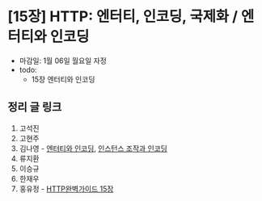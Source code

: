 # [15장] HTTP: 엔터티, 인코딩, 국제화 / 엔터티와 인코딩

- 마감일: 1월 06일 월요일 자정
- todo:
  - 15장 엔터티와 인코딩

## 정리 글 링크

1. 고석진
2. 고현주
3. 김나영 - [엔터티와 인코딩](https://feel5ny.github.io/2020/01/05/HTTP_015_01/), [인스턴스 조작과 인코딩](https://feel5ny.github.io/2020/01/06/HTTP_015_02/)
4. 류지환
5. 이승규
6. 한재우
7. 홍유정 - [HTTP완벽가이드 15장](https://youjung-hong.github.io/2020-01-10/HTTP완벽가이드-15-엔터티와-인코딩/)
